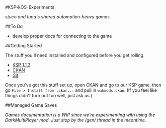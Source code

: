 #KSP-kOS-Experiments

_stuco and tuna's shared automation-heavy games._

##To Do

  - develop proper docs for connecting to the game

##Getting Started

The stuff you'll need installed and configured before you get rolling:

  - [KSP 1.1.3](https://www.skidrowreloaded.com/kerbal-space-program-v1-1-3-1289/)
  - [CKAN](https://github.com/ckan/ckan/wiki/How-to-Install-CKAN)
  - [Git](https://git-scm.com/downloads)

Once you've got this stuff set up, open CKAN and go to our KSP game, then go `File > Install from .ckan...` and pull in `wahmods.ckan`.
(If you feel like things didn't turn out too well, just ask us.)

##Managed Game Saves

_Games documentation is a WIP since we're experimenting with using the DarkMultiPlayer mod.
Just stop by the /gen/ thread in the meantime._
